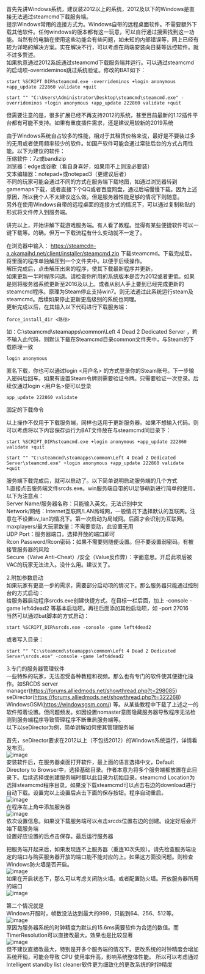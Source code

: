 首先先讲Windows系统，建议装2012以上的系统，2012及以下的Windows是直接无法通过steamcmd下载服务端。  
提示Windows常用的连接方式为。Windows自带的远程桌面软件。不需要额外下载其他软件。任何windows的版本都有这一玩意，可以自行通过搜索找到这一功能。当然有的电脑在使用这些功能会有些问题，如未知的内部错误等，网上已经有较为详略的解决方案。实在解决不行，可以考虑在两端安装向日葵等远控软件。就不过多赘述。  
如果执意通过2012系统通过steamcmd下载服务端并运行。可以通过steamcmd的启动项-overrideminos跳过系统验证。修改的BAT如下：
```
start %SCRIPT_DIR%steamcmd.exe -overrideminos +login anonymous +app_update 222860 validate +quit
```

```
start "" "C:\Users\Administrator\Desktop\steamcmd\steamcmd.exe" -overrideminos +login anonymous +app_update 222860 validate +quit
```
但需要注意的是，很多扩展已经不再支持2012的系统，甚至目前最新的1.12插件平台都有可能不支持。如果有重度插件需求，还是建议用较新的2019系统  
  
由于Windows系统自占较多的性能，相对于其租赁价格来说，最好是不要装过多的无用或者使用频率较少的软件。如国产软件可能会通过常驻后台的方式占用性能。以下为建议的软件：  
压缩软件：7z或bandizip  
浏览器：edge或谷歌（看自身喜好，如果用不上则没必要装）  
文本编辑器：notepad+或notepad3（更建议后者）  
不同的玩家可能会通过不同的方式在服务端下载地图，如通过浏览器转到gamemaps下载，或者直接下个QQ或者百度网盘，通过后端慢慢下载。因为上述原因，所以我个人不太建议这么做。但是服务器性能足够的情况下则随意。  
另外在使用Windows自带的远程桌面的连接方式的情况下，可以通过复制粘贴的形式将文件传入到服务端。

讲完以上，开始讲解下载游戏服务端。有人看了教程。觉得有某些便捷软件可以一键下载等。的确。但万一下载流程有什么变动就不一定了。  

在浏览器中输入： https://steamcdn-a.akamaihd.net/client/installer/steamcmd.zip 下载steamcmd。下载完成后。将里面的程序单独解压到一个文件夹中。以便于后续操作。  
解压完成后，点击解压出来的程序，使其下载最新程序并更新。  
如果更新一半时程序闪退。请检查你所用的系统版本是否为2012或者更低。如果是则将服务器系统更新至2016及以上。或者从别人手上要到已经完成更新的steamcmd程序。原理为Steam停止支持win7。则无法通过此系统运行steam及steamcmd。后续如果停止更新更高级别的系统也同理。  
更新完成以后，在其输入以下代码进行下载服务端：  
```
force_install_dir <路径>
```
如：C:\steamcmd\steamapps\common\Left 4 Dead 2 Dedicated Server ，若不输入此代码，则默认下载在Steamcmd目录common文件夹中，与Steam的下载原理一致  
```
login anonymous
```
匿名下载，你也可以通过login <用户名> 的方式登录你的Steam账号。下一步输入密码后回车。如果有设置Steam令牌则需要验证令牌。只需要验证一次登录。后续仅通过login <用户名>便可以登录  
```
app_update 222860 validate
```
固定的下载命令
  
以上操作不仅用于下载服务端，同样也适用于更新服务器。如果不想输入代码。则可以考虑将以下内容保存运行为BAT文件放在与steamcmd同目录下：
```
start %SCRIPT_DIR%steamcmd.exe +login anonymous +app_update 222860 validate +quit
```
```
start "" "C:\steamcmd\steamapps\common\Left 4 Dead 2 Dedicated Server\steamcmd.exe" +login anonymous +app_update 222860 validate +quit
```
服务端下载完成后，就可以启动了。以下简单说明启动服务端的几个方式  
1.直接点击服务端文件srcds.exe。win服务端自带的UI足够萌新进行简单的使用，以下为注意点：  
Server Name/服务器名称：只能输入英文。无法识别中文  
Network/网络：Internet互联网/LAN局域网，一般情况下选择默认的互联网。注意在不设置sv_lan的情况下。第一次启动为局域网。后面才会识别为互联网。  
maxplayers/最大玩家数量：不需要变动，此设置无用  
UDP Port：服务器端口，选择开放的端口即可  
Rcon Password/Rcon密码：如果不需要则随便设置。但不要设置弱密码。有被接管服务器的风险  
Secure（Valve Anti-Cheat）/安全（Value反作弊）：字面意思。开启此项后被VAC的玩家无法进入。没什么用。建议关了。  

2.附加参数启动  
如果玩家有更高一步的需求，需要部分启动项的情况下。那么服务器只能通过控制台的方式启动：  
给服务器启动程序srcds.exe创建快捷方式。在目标一栏后面，加上 -console -game left4dead2 等基本启动项。再往后面添加其他启动项，如 -port 27016  
当然可以通过bat脚本的方式启动：  
```
start %SCRIPT_DIR%srcds.exe -console -game left4dead2
```
或者写入目录：  
```
start "" "C:\steamcmd\steamapps\common\Left 4 Dead 2 Dedicated Server\srcds.exe" -console -game left4dead2
```
3.专门的服务器管理软件  
一些特殊的玩家，无法忍受各种教程和视频。那么也有专门的软件使其便捷化操作。如SRCDS server manager(https://forums.alliedmods.net/showthread.php?t=298085) seDirector(https://forums.alliedmods.net/showthread.php?t=322268) WindowsGSM(https://windowsgsm.com/) 等。从某些教程中下载了上述之一的软件照着设置。但问题频发。如因设置nomaster意图隐藏服务器导致程序无法检测到服务端程序导致管理程序不断重启服务端等。  
以下以seDirector为例，简单讲解如何使其管理服务端  
  
首先，seDirector要求在2012以上（不包括2012）的Windows系统运行，详情看发布页。  
![image](https://github.com/user-attachments/assets/7f526974-8f26-41a3-b3d0-ebef5fcd2496)  
安装软件后，在服务器桌面打开软件，最上面的语言选择中文，Default Directory to Browser中，选择基础目录。作者本意为将多个服务端都放置在此目录下。后续选择或创建服务端时都以此目录为初始目录。steamcmd Location为选择steamcmd程序目录。如果没下载steamcmd可以点击右边的download进行自动下载。设置完以上设置后点击下面的保存按钮。程序自动重启。  
![image](https://github.com/user-attachments/assets/9ca4f4af-f07c-42b1-8f55-0b721b6095b9)  
在程序左上角中添加服务器  
![image](https://github.com/user-attachments/assets/5f54f6e7-56e1-49f1-95db-50a288d95bbd)  
依次设置信息。如果没下载服务端可以点击srcds位置右边的创建。设定好后会开始下载服务端  
设置好应设置的后点击保存。最后运行服务器  

把服务端开起来后，如果发现连不上服务器（重连10次失败）。请先检查服务端设定的端口与购买服务器开放的端口能不能对应的上。如果这方面没问题。则检查Windows防火墙是否开启。  
![image](https://github.com/user-attachments/assets/c5cf7f76-5273-4ba8-8863-0f9679086bf3)  
如果在开启状态下，那么可以考虑关闭防火墙。或者配置防火墙。开放服务器所用的端口  
![image](https://github.com/user-attachments/assets/170bc073-83bf-4267-bce9-40e623a4e2ff)  
  
第二个情况就是  
Windows开服时，帧数没法达到最大的999，只能到64、256、512等。  
![image](https://github.com/user-attachments/assets/72d05a24-8f0b-425a-851f-2754ac18588b)  
原因为服务器系统的时钟精度为默认的15.6ms需要软件为合适的数值。而TimerResolution可以直接改最大。效果也是比较显著  
![image](https://github.com/user-attachments/assets/1e4c5bff-1b6c-405a-bd63-5b87dec1ce14)  
但不建议直接改最大，特别是开多个服务端的情况下。更改系统的时钟精度会增加系统开销，可能会导致 CPU 使用率升高，影响系统整体性能。
所以可以考虑通过Intelligent standby list cleaner软件更为细致化的更改系统的时钟精度  
  



